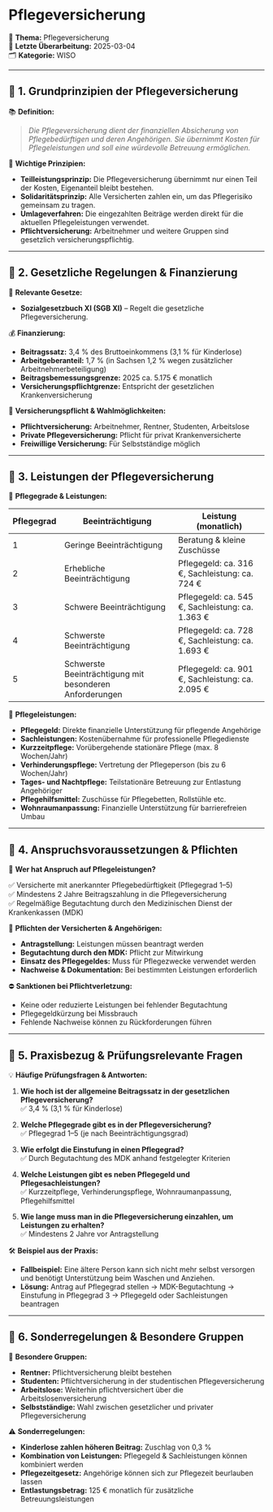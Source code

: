 # Pflegeversicherung

📌 **Thema:** Pflegeversicherung  
📅 **Letzte Überarbeitung:** 2025-03-04  
🗂 **Kategorie:** WISO

---

## 🔹 1. Grundprinzipien der Pflegeversicherung

📚 **Definition:**

> _Die Pflegeversicherung dient der finanziellen Absicherung von Pflegebedürftigen und deren Angehörigen. Sie übernimmt Kosten für Pflegeleistungen und soll eine würdevolle Betreuung ermöglichen._

🔑 **Wichtige Prinzipien:**

- **Teilleistungsprinzip:** Die Pflegeversicherung übernimmt nur einen Teil der Kosten, Eigenanteil bleibt bestehen.
- **Solidaritätsprinzip:** Alle Versicherten zahlen ein, um das Pflegerisiko gemeinsam zu tragen.
- **Umlageverfahren:** Die eingezahlten Beiträge werden direkt für die aktuellen Pflegeleistungen verwendet.
- **Pflichtversicherung:** Arbeitnehmer und weitere Gruppen sind gesetzlich versicherungspflichtig.

---

## 🔹 2. Gesetzliche Regelungen & Finanzierung

📛 **Relevante Gesetze:**

- **Sozialgesetzbuch XI (SGB XI)** – Regelt die gesetzliche Pflegeversicherung.

💰 **Finanzierung:**

- **Beitragssatz:** 3,4 % des Bruttoeinkommens (3,1 % für Kinderlose)
- **Arbeitgeberanteil:** 1,7 % (in Sachsen 1,2 % wegen zusätzlicher Arbeitnehmerbeteiligung)
- **Beitragsbemessungsgrenze:** 2025 ca. 5.175 € monatlich
- **Versicherungspflichtgrenze:** Entspricht der gesetzlichen Krankenversicherung

📌 **Versicherungspflicht & Wahlmöglichkeiten:**

- **Pflichtversicherung:** Arbeitnehmer, Rentner, Studenten, Arbeitslose
- **Private Pflegeversicherung:** Pflicht für privat Krankenversicherte
- **Freiwillige Versicherung:** Für Selbstständige möglich

---

## 🔹 3. Leistungen der Pflegeversicherung

📌 **Pflegegrade & Leistungen:**

|**Pflegegrad**|**Beeinträchtigung**|**Leistung (monatlich)**|
|---|---|---|
|1|Geringe Beeinträchtigung|Beratung & kleine Zuschüsse|
|2|Erhebliche Beeinträchtigung|Pflegegeld: ca. 316 €, Sachleistung: ca. 724 €|
|3|Schwere Beeinträchtigung|Pflegegeld: ca. 545 €, Sachleistung: ca. 1.363 €|
|4|Schwerste Beeinträchtigung|Pflegegeld: ca. 728 €, Sachleistung: ca. 1.693 €|
|5|Schwerste Beeinträchtigung mit besonderen Anforderungen|Pflegegeld: ca. 901 €, Sachleistung: ca. 2.095 €|

📌 **Pflegeleistungen:**

- **Pflegegeld:** Direkte finanzielle Unterstützung für pflegende Angehörige
- **Sachleistungen:** Kostenübernahme für professionelle Pflegedienste
- **Kurzzeitpflege:** Vorübergehende stationäre Pflege (max. 8 Wochen/Jahr)
- **Verhinderungspflege:** Vertretung der Pflegeperson (bis zu 6 Wochen/Jahr)
- **Tages- und Nachtpflege:** Teilstationäre Betreuung zur Entlastung Angehöriger
- **Pflegehilfsmittel:** Zuschüsse für Pflegebetten, Rollstühle etc.
- **Wohnraumanpassung:** Finanzielle Unterstützung für barrierefreien Umbau

---

## 🔹 4. Anspruchsvoraussetzungen & Pflichten

📌 **Wer hat Anspruch auf Pflegeleistungen?**

✅ Versicherte mit anerkannter Pflegebedürftigkeit (Pflegegrad 1–5)  
✅ Mindestens 2 Jahre Beitragszahlung in die Pflegeversicherung  
✅ Regelmäßige Begutachtung durch den Medizinischen Dienst der Krankenkassen (MDK)

📌 **Pflichten der Versicherten & Angehörigen:**

- **Antragstellung:** Leistungen müssen beantragt werden
- **Begutachtung durch den MDK:** Pflicht zur Mitwirkung
- **Einsatz des Pflegegeldes:** Muss für Pflegezwecke verwendet werden
- **Nachweise & Dokumentation:** Bei bestimmten Leistungen erforderlich

⛔ **Sanktionen bei Pflichtverletzung:**

- Keine oder reduzierte Leistungen bei fehlender Begutachtung
- Pflegegeldkürzung bei Missbrauch
- Fehlende Nachweise können zu Rückforderungen führen

---

## 🔹 5. Praxisbezug & Prüfungsrelevante Fragen

💡 **Häufige Prüfungsfragen & Antworten:**

1. **Wie hoch ist der allgemeine Beitragssatz in der gesetzlichen Pflegeversicherung?**  
    ✅ 3,4 % (3,1 % für Kinderlose)
    
2. **Welche Pflegegrade gibt es in der Pflegeversicherung?**  
    ✅ Pflegegrad 1–5 (je nach Beeinträchtigungsgrad)
    
3. **Wie erfolgt die Einstufung in einen Pflegegrad?**  
    ✅ Durch Begutachtung des MDK anhand festgelegter Kriterien
    
4. **Welche Leistungen gibt es neben Pflegegeld und Pflegesachleistungen?**  
    ✅ Kurzzeitpflege, Verhinderungspflege, Wohnraumanpassung, Pflegehilfsmittel
    
5. **Wie lange muss man in die Pflegeversicherung einzahlen, um Leistungen zu erhalten?**  
    ✅ Mindestens 2 Jahre vor Antragstellung
    

🛠 **Beispiel aus der Praxis:**

- **Fallbeispiel:** Eine ältere Person kann sich nicht mehr selbst versorgen und benötigt Unterstützung beim Waschen und Anziehen.
- **Lösung:** Antrag auf Pflegegrad stellen → MDK-Begutachtung → Einstufung in Pflegegrad 3 → Pflegegeld oder Sachleistungen beantragen

---

## 🔹 6. Sonderregelungen & Besondere Gruppen

📌 **Besondere Gruppen:**

- **Rentner:** Pflichtversicherung bleibt bestehen
- **Studenten:** Pflichtversicherung in der studentischen Pflegeversicherung
- **Arbeitslose:** Weiterhin pflichtversichert über die Arbeitslosenversicherung
- **Selbstständige:** Wahl zwischen gesetzlicher und privater Pflegeversicherung

⚠️ **Sonderregelungen:**

- **Kinderlose zahlen höheren Beitrag:** Zuschlag von 0,3 %
- **Kombination von Leistungen:** Pflegegeld & Sachleistungen können kombiniert werden
- **Pflegezeitgesetz:** Angehörige können sich zur Pflegezeit beurlauben lassen
- **Entlastungsbetrag:** 125 € monatlich für zusätzliche Betreuungsleistungen
